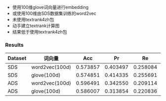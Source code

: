 * 使用100维glove词向量进行embedding
* 或使用100维由SDS数据集训练的word2vec
* 未使用textrank4zh包
* 动手建立textrank计算图
* 结果低于使用textrank4zh包


### Results
| Dataset | 词向量 | Acc | Pr | Re | F1 |
| - | - | - | - | - | - |
| SDS | word2vec(100d) | 0.573857 | 0.403497 | 0.258084 | 0.297611 |
| SDS | glove(100d) | 0.574851 | 0.414335 | 0.255691 | 0.298083 |
| ADS | word2vec(100d) | 0.596491 | 0.342550 | 0.209114 | 0.243548 |
| ADS | glove(100d) | 0.586007 | 0.313854 | 0.220836| 0.243746|
